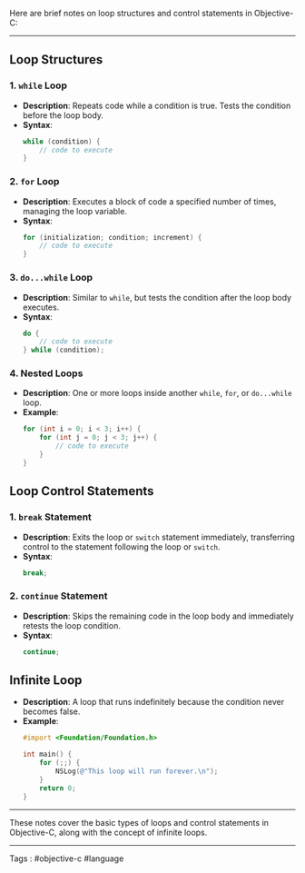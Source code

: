 Here are brief notes on loop structures and control statements in Objective-C:

---

## Loop Structures

### 1. **`while` Loop**
- **Description**: Repeats code while a condition is true. Tests the condition before the loop body.
- **Syntax**:
  ```objective-c
  while (condition) {
      // code to execute
  }
  ```

### 2. **`for` Loop**
- **Description**: Executes a block of code a specified number of times, managing the loop variable.
- **Syntax**:
  ```objective-c
  for (initialization; condition; increment) {
      // code to execute
  }
  ```

### 3. **`do...while` Loop**
- **Description**: Similar to `while`, but tests the condition after the loop body executes.
- **Syntax**:
  ```objective-c
  do {
      // code to execute
  } while (condition);
  ```

### 4. **Nested Loops**
- **Description**: One or more loops inside another `while`, `for`, or `do...while` loop.
- **Example**:
  ```objective-c
  for (int i = 0; i < 3; i++) {
      for (int j = 0; j < 3; j++) {
          // code to execute
      }
  }
  ```

## Loop Control Statements

### 1. **`break` Statement**
- **Description**: Exits the loop or `switch` statement immediately, transferring control to the statement following the loop or `switch`.
- **Syntax**:
  ```objective-c
  break;
  ```

### 2. **`continue` Statement**
- **Description**: Skips the remaining code in the loop body and immediately retests the loop condition.
- **Syntax**:
  ```objective-c
  continue;
  ```

## Infinite Loop
- **Description**: A loop that runs indefinitely because the condition never becomes false.
- **Example**:
  ```objective-c
  #import <Foundation/Foundation.h>

  int main() {
      for (;;) {
          NSLog(@"This loop will run forever.\n");
      }
      return 0;
  }
  ```

---

These notes cover the basic types of loops and control statements in Objective-C, along with the concept of infinite loops.


___

Tags : #objective-c #language 